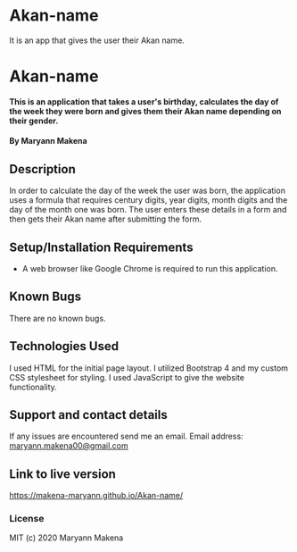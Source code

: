 # Akan-name

It is an app that gives the user their Akan name.

# Akan-name

#### This is an application that takes a user's birthday, calculates the day of the week they were born and gives them their Akan name depending on their gender.

#### By **Maryann Makena**

## Description

In order to calculate the day of the week the user was born, the application uses a formula that requires century digits, year digits, month digits and the day of the month one was born. The user enters these details in a form and then gets their Akan name after submitting the form.

## Setup/Installation Requirements

- A web browser like Google Chrome is required to run this application.

## Known Bugs

There are no known bugs.

## Technologies Used

I used HTML for the initial page layout.
I utilized Bootstrap 4 and my custom CSS stylesheet for styling.
I used JavaScript to give the website functionality.

## Support and contact details

If any issues are encountered send me an email.
Email address: maryann.makena00@gmail.com

## Link to live version

https://makena-maryann.github.io/Akan-name/

### License

MIT (c) 2020 Maryann Makena
